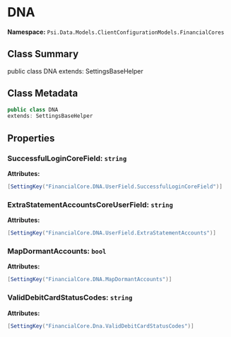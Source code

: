 # DNA

**Namespace:** `Psi.Data.Models.ClientConfigurationModels.FinancialCores`

## Class Summary

public class DNA
extends: SettingsBaseHelper

## Class Metadata

```typescript
public class DNA
extends: SettingsBaseHelper
```

## Properties

### SuccessfulLoginCoreField: `string`

**Attributes:**
```csharp
[SettingKey("FinancialCore.DNA.UserField.SuccessfulLoginCoreField")]
```

### ExtraStatementAccountsCoreUserField: `string`



**Attributes:**
```csharp
[SettingKey("FinancialCore.DNA.UserField.ExtraStatementAccounts")]
```

### MapDormantAccounts: `bool`



**Attributes:**
```csharp
[SettingKey("FinancialCore.DNA.MapDormantAccounts")]
```

### ValidDebitCardStatusCodes: `string`



**Attributes:**
```csharp
[SettingKey("FinancialCore.Dna.ValidDebitCardStatusCodes")]
```
